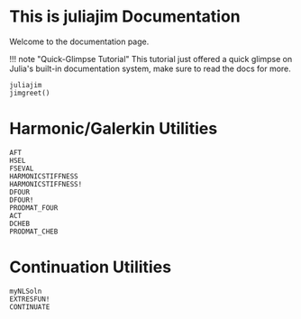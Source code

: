 # This is juliajim Documentation

Welcome to the documentation page. 

!!! note "Quick-Glimpse Tutorial"
    This tutorial just offered a quick glimpse on Julia's built-in documentation system, make sure to read the docs for more.

```@docs
juliajim
jimgreet()
```

# Harmonic/Galerkin Utilities
```@docs
AFT
HSEL
FSEVAL
HARMONICSTIFFNESS
HARMONICSTIFFNESS!
DFOUR
DFOUR!
PRODMAT_FOUR
ACT
DCHEB
PRODMAT_CHEB
```
# Continuation Utilities

```@docs
myNLSoln
EXTRESFUN!
CONTINUATE
```
